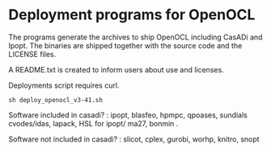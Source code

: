 # Deployment programs for OpenOCL

The programs generate the archives to ship OpenOCL including CasADi and Ipopt.
The binaries are shipped together with the source code and the LICENSE files.

A README.txt is created to inform users about use and licenses.


Deployments script requires curl.

```
sh deploy_openocl_v3-41.sh
```


Software included in casadi? 
: ipopt, blasfeo, hpmpc, qpoases, sundials cvodes/idas, lapack, HSL for ipopt/ ma27,  bonmin . 

Software not included in casadi? 
: slicot, cplex, gurobi, worhp, knitro, snopt
